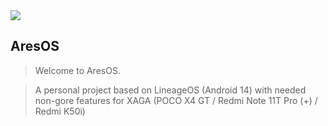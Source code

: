 <img src="https://raw.github.com/AresOS-AOSP/manifest/14/ares.jpg">

AresOS
---------------

> Welcome to AresOS.

> A personal project based on LineageOS (Android 14) with needed non-gore features for XAGA (POCO X4 GT / Redmi Note 11T Pro (+) / Redmi K50i)
